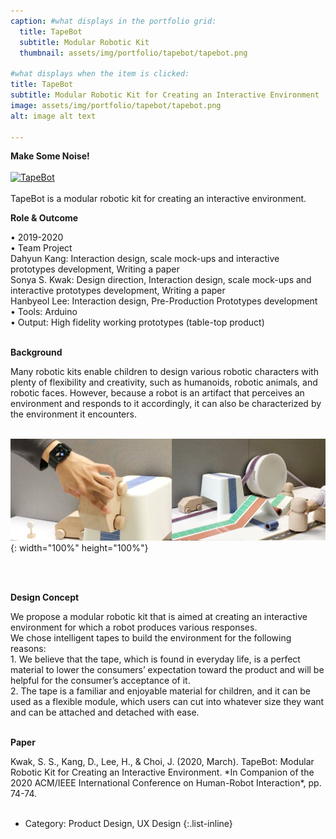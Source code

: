 ```yaml
---
caption: #what displays in the portfolio grid:
  title: TapeBot
  subtitle: Modular Robotic Kit
  thumbnail: assets/img/portfolio/tapebot/tapebot.png

#what displays when the item is clicked:  
title: TapeBot
subtitle: Modular Robotic Kit for Creating an Interactive Environment
image: assets/img/portfolio/tapebot/tapebot.png
alt: image alt text

---
```

**Make Some Noise!**
<br><br>
[![TapeBot](http://img.youtube.com/watch?v=ay5jWVYRdFg)](http://www.youtube.com/watch?v=ay5jWVYRdFg "TapeBot")
<br><br>
TapeBot is a modular robotic kit for creating an interactive environment.

**Role & Outcome**<br>
<div style="text-align: left"> 
• 2019-2020
<br>
• Team Project<br>
Dahyun Kang: Interaction design, scale mock-ups and interactive prototypes development, Writing a paper
<br>
Sonya S. Kwak: Design direction, Interaction design, scale mock-ups and interactive prototypes development, Writing a paper
<br>
Hanbyeol Lee: Interaction design, Pre-Production Prototypes development
<br>
• Tools: Arduino
<br>
• Output: High fidelity working prototypes (table-top product)
<br><br>
</div>

**Background**<br>
<div style="text-align: left">
Many robotic kits enable children to design various robotic characters with plenty of flexibility and creativity, such as humanoids, robotic animals, and robotic faces. However, because a robot is an artifact that perceives an environment and responds to it accordingly, it can also be characterized by the environment it encounters.
<br><br>
</div>

![image](../assets/img/portfolio/tapebot/tapebot1.png){: width="100%" height="100%"}

<br><br>

**Design Concept**
<div style="text-align: left">
We propose a modular robotic kit that is aimed at creating an interactive environment for which a robot produces various responses. <br>
We chose intelligent tapes to build the environment for the following reasons:<br>
1. We believe that the tape, which is found in everyday life, is a perfect material to lower the consumers’ expectation toward the product and will be helpful for the consumer’s acceptance of it.<br>
2. The tape is a familiar and enjoyable material for children, and it can be used as a flexible module, which users can cut into whatever size they want and can be attached and detached with ease.
<br><br>
</div>

**Paper**
<div style="text-align: left">
Kwak, S. S., Kang, D., Lee, H., & Choi, J. (2020, March). TapeBot: Modular Robotic Kit for Creating an Interactive Environment. *In Companion of the 2020 ACM/IEEE International Conference on Human-Robot Interaction*, pp. 74-74. 
<br><br>
</div>

- Category: Product Design, UX Design
{:.list-inline}
